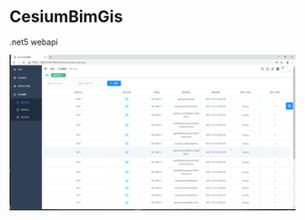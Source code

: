 # CesiumBimGis
.net5 webapi 

![image text](https://github.com/linbossgebest/CesiumBimGis/blob/main/programpictures/show1.png)
